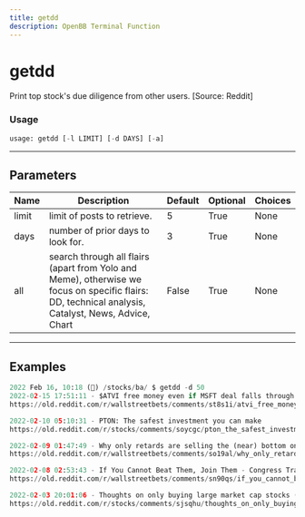 ```yaml
---
title: getdd
description: OpenBB Terminal Function
---
```


# getdd

Print top stock's due diligence from other users. [Source: Reddit]
### Usage 
```python
usage: getdd [-l LIMIT] [-d DAYS] [-a]
```
---
## Parameters
| Name | Description | Default | Optional | Choices |
| ---- | ----------- | ------- | -------- | ------- |
| limit | limit of posts to retrieve. | 5 | True | None |
| days | number of prior days to look for. | 3 | True | None |
| all | search through all flairs (apart from Yolo and Meme), otherwise we focus on specific flairs: DD, technical analysis, Catalyst, News, Advice, Chart | False | True | None |
---
## Examples
```python
2022 Feb 16, 10:18 (🦋) /stocks/ba/ $ getdd -d 50
2022-02-15 17:51:11 - $ATVI free money even if MSFT deal falls through.
https://old.reddit.com/r/wallstreetbets/comments/st8s1i/atvi_free_money_even_if_msft_deal_falls_through/

2022-02-10 05:10:31 - PTON: The safest investment you can make
https://old.reddit.com/r/stocks/comments/soycgc/pton_the_safest_investment_you_can_make/

2022-02-09 01:47:49 - Why only retards are selling the (near) bottom on $FB and are about to get metacucked 🙊
https://old.reddit.com/r/wallstreetbets/comments/so19al/why_only_retards_are_selling_the_near_bottom_on/)

2022-02-08 02:53:43 - If You Cannot Beat Them, Join Them - Congress Trading & Retail Traders
https://old.reddit.com/r/wallstreetbets/comments/sn90qs/if_you_cannot_beat_them_join_them_congress/

2022-02-03 20:01:06 - Thoughts on only buying large market cap stocks (Top 100, 100 billion market cap+, and significant index weighting)?
https://old.reddit.com/r/stocks/comments/sjsqhu/thoughts_on_only_buying_large_market_cap_stocks/
```
